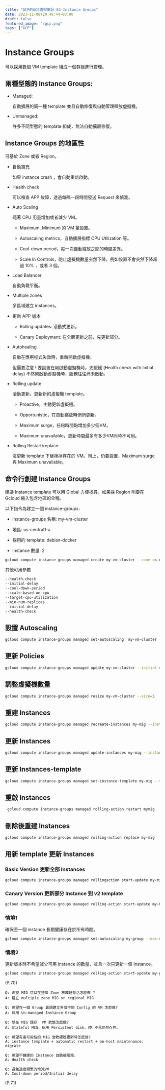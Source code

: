 ```yaml
---
title: "GCP的ACE證照筆記-03-Instance Groups"
date: 2023-11-08T20:48:44+08:00
draft: false
featured_image: "/gcp.png"
tags: ["GCP"]
---
```


# Instance Groups

可以採用數個 VM template 組成一個群組進行管理。

## 兩種型態的 Instance Groups:

* Managed:

    自動擴展的同一種 template 並且自動修復與自動管理釋放虛擬機。

* Unmanaged:

    許多不同型態的 template 組成，無法自動擴展修復。

## Instance Groups 的地區性

可基於 Zone 或者 Region。

* 自動擴充

    如果 instance crash ，會自動重新啟動。

* Health check

    可以檢查 APP 故障，透過每隔一段時間發送 Request 來偵測。

* Auto Scaling

    隨著 CPU 用量增加或者減少 VM。
    
    * Maximum, Minimum 的 VM 量設置。
    
    * Autoscaling metrics，自動擴展指標  CPU Utilization 等。

    * Cool-down period，每一次自動縮放之間的時間差異。

    * Scale In Controls，防止虛擬機數量突然下降，例如設置不會突然下降超過 10% ，或者 3 個。

* Load Balancer

    自動負載平衡。

* Multiple zones

    多區域建立 instances。

* 更新 APP 版本

    * Rolling updates: 滾動式更新。
    
    * Canary Deployment: 在全面更新之前，先更新部分。

* Autohealing

    自動在應用程式失效時，重新開啟虛擬機。

    但需要注意 ! 要設置在剛啟動虛擬機時，先緩緩 (Health check with Initial delay) 不然剛啟動虛擬機時，服務往往尚未啟動。

* Rolling update

    滾動更新，更新新的虛擬機 template。

    * Proactive，主動更新虛擬機。

    * Opportunistic，在自動縮放時悄悄更新。

    * Maximum surge，任何時間點增加多少個VM。

    * Maximum unavailable，更新時間最多有多少VM同時不可用。

* Rolling Restart/replace

    沒更新 template 下替換掉存在的 VM。同上，仍要設置，Maximum surge 與 Maximum unavailable。

 ## 命令行創建 Instance Groups

建議 Instance template 可以用 Global 方便找尋，如果採 Region 則要在 Gcloud 輸入包含地區的全稱。

以下指令為建立一個 instance-groups:

* instance-groups 名稱: my-vm-cluster

* 地區: us-central1-a 

* 採用的 template: debian-docker

* instance 數量: 2

```bash
gcloud compute instance-groups managed create my-vm-cluster --zone us-central1-a --template debian-docker --size 2
```

其他可用參數

```bash
--health-check
--initial-delay
--cool-down-period
--scale-based-on-cpu
--target-cpu-utilization
--min-num-replicas
--initial-delay
--health-check
```

## 設置 Autoscaling

```bash
gcloud compute instance-groups managed set-autoscaling  my-vm-cluster --max-num-replicas=10
```

## 更新 Policies

```bash
gcloud compute instance-groups managed update my-vm-cluster --initial-delay=120
```

## 調整虛擬機數量
```bash
gcloud compute instance-groups managed resize my-vm-cluster --size=5
```

## 重建 Instances

```bash
gcloud compute instance-groups managed recreate-instances my-mig --instances=myinstance-1,my-instance-2
```

## 更新 Instances

```bash
gcloud compute instance-groups managed update-instances my-mig --instances=my-instance3,my-instance-4
```

## 更新 Instances-template

```bash
gcloud compute instance-groups managed set-instance-template my-mig --template=v2-template
```

## 重啟 Instances

```bash
 gcloud compute instance-groups managed rolling-action restart mymig
```

## 刪除後重建 Instances

```bash
gcloud compute instance-groups managed rolling-action replace my-mig
```

## 用新 template 更新 Instances

### Basic Version 更新全部 Instances

```bash
gcloud compute instance-groups managed rollingaction start-update my-mig --version=template=v1-template
```

### Canary Version 更新部分 Instance 到 v2 template

```bash
gcloud compute instance-groups managed rolling-action start-update my-mig --version=template=v1-template --canary-version=template=v2-template,target-size=10%
```

### 情境1

確保至一個 instance 長期健康存在於所有時間。

```bash
gcloud compute instance-groups managed set-autoscaling my-group --max-numreplicas=1 --min-num-replicas=1
```

### 情境2

更新版本時不希望減少可用 Instance 的數量，並且一次只更新一個 Instance。

```bash
gcloud compute instance-groups managed rolling-action start-update my-group --version=template=my-v1-template --max-surge 1 --max-unavailable 0
```

(P.70)

```
Q: 希望 MIG 可以在整個 Zone 故障時存活怎麼做 ?
A: 建立 multiple zone MIG or regional MIG

Q: 希望在一個 Group 裏頭建立多個不同 Config 的 VM 怎麼做?
A: 採用 Un-managed Instance Group

Q: 想在 MIG 儲存  VM 狀態怎麼做?
A: Stateful MIG，採用 Persistent disk，VM 不見仍然存在。

Q: 希望有高可用性的 MIG 當軟硬體更新時怎麼做?
A: instance template + automatic restart + on-host maintenance: migrate

Q: 希望不健康的 Instance 自動被刪除。
A: Health check

Q: 避免過度頻繁的增減VM
A: Cool-down period/Initial delay
```

(P.71)